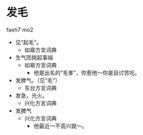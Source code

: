 # 发毛
faeh7 mo2
+ 见“起毛”。
  * 如皋方言词典
+ 生气而挑起事端
  * 如皋方言词典
    - 他是出名的“毛爹”，你惹他～你是自讨苦吃。
+ 发脾气。（见“毛”）
  * 东台方言词典
+ 发急，光火。
  * 兴化方言词典
+ 发脾气
  * 兴化方言词典
    - 他最近一不高兴就～。
